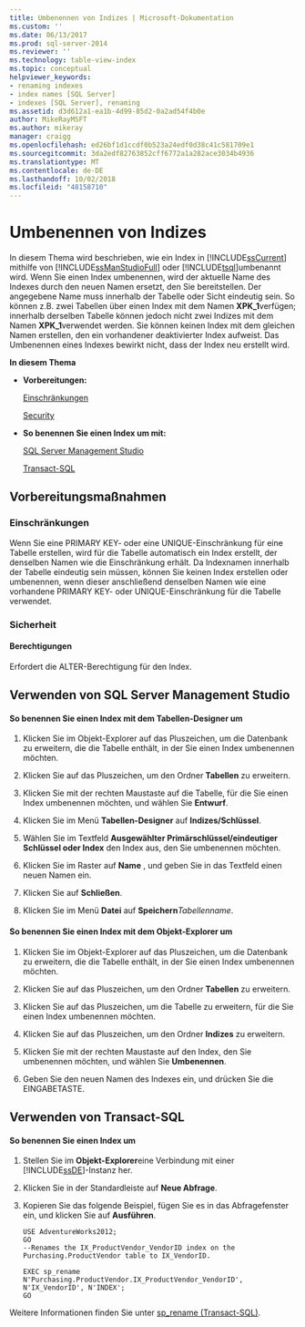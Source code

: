 ```yaml
---
title: Umbenennen von Indizes | Microsoft-Dokumentation
ms.custom: ''
ms.date: 06/13/2017
ms.prod: sql-server-2014
ms.reviewer: ''
ms.technology: table-view-index
ms.topic: conceptual
helpviewer_keywords:
- renaming indexes
- index names [SQL Server]
- indexes [SQL Server], renaming
ms.assetid: d3d612a1-ea1b-4d99-85d2-0a2ad54f4b0e
author: MikeRayMSFT
ms.author: mikeray
manager: craigg
ms.openlocfilehash: ed26bf1d1ccdf0b523a24edf0d38c41c581709e1
ms.sourcegitcommit: 3da2edf82763852cff6772a1a282ace3034b4936
ms.translationtype: MT
ms.contentlocale: de-DE
ms.lasthandoff: 10/02/2018
ms.locfileid: "48158710"
---
```

# <a name="rename-indexes"></a>Umbenennen von Indizes
  In diesem Thema wird beschrieben, wie ein Index in [!INCLUDE[ssCurrent](../../includes/sscurrent-md.md)] mithilfe von [!INCLUDE[ssManStudioFull](../../includes/ssmanstudiofull-md.md)] oder [!INCLUDE[tsql](../../includes/tsql-md.md)]umbenannt wird. Wenn Sie einen Index umbenennen, wird der aktuelle Name des Indexes durch den neuen Namen ersetzt, den Sie bereitstellen. Der angegebene Name muss innerhalb der Tabelle oder Sicht eindeutig sein. So können z.B. zwei Tabellen über einen Index mit dem Namen **XPK_1**verfügen; innerhalb derselben Tabelle können jedoch nicht zwei Indizes mit dem Namen **XPK_1**verwendet werden. Sie können keinen Index mit dem gleichen Namen erstellen, den ein vorhandener deaktivierter Index aufweist. Das Umbenennen eines Indexes bewirkt nicht, dass der Index neu erstellt wird.  
  
 **In diesem Thema**  
  
-   **Vorbereitungen:**  
  
     [Einschränkungen](#Restrictions)  
  
     [Security](#Security)  
  
-   **So benennen Sie einen Index um mit:**  
  
     [SQL Server Management Studio](#SSMSProcedure)  
  
     [Transact-SQL](#TsqlProcedure)  
  
##  <a name="BeforeYouBegin"></a> Vorbereitungsmaßnahmen  
  
###  <a name="Restrictions"></a> Einschränkungen  
 Wenn Sie eine PRIMARY KEY- oder eine UNIQUE-Einschränkung für eine Tabelle erstellen, wird für die Tabelle automatisch ein Index erstellt, der denselben Namen wie die Einschränkung erhält. Da Indexnamen innerhalb der Tabelle eindeutig sein müssen, können Sie keinen Index erstellen oder umbenennen, wenn dieser anschließend denselben Namen wie eine vorhandene PRIMARY KEY- oder UNIQUE-Einschränkung für die Tabelle verwendet.  
  
###  <a name="Security"></a> Sicherheit  
  
####  <a name="Permissions"></a> Berechtigungen  
 Erfordert die ALTER-Berechtigung für den Index.  
  
##  <a name="SSMSProcedure"></a> Verwenden von SQL Server Management Studio  
  
#### <a name="to-rename-an-index-by-using-the-table-designer"></a>So benennen Sie einen Index mit dem Tabellen-Designer um  
  
1.  Klicken Sie im Objekt-Explorer auf das Pluszeichen, um die Datenbank zu erweitern, die die Tabelle enthält, in der Sie einen Index umbenennen möchten.  
  
2.  Klicken Sie auf das Pluszeichen, um den Ordner **Tabellen** zu erweitern.  
  
3.  Klicken Sie mit der rechten Maustaste auf die Tabelle, für die Sie einen Index umbenennen möchten, und wählen Sie **Entwurf**.  
  
4.  Klicken Sie im Menü **Tabellen-Designer** auf **Indizes/Schlüssel**.  
  
5.  Wählen Sie im Textfeld **Ausgewählter Primärschlüssel/eindeutiger Schlüssel oder Index** den Index aus, den Sie umbenennen möchten.  
  
6.  Klicken Sie im Raster auf **Name** , und geben Sie in das Textfeld einen neuen Namen ein.  
  
7.  Klicken Sie auf **Schließen**.  
  
8.  Klicken Sie im Menü **Datei** auf **Speichern***Tabellenname*.  
  
#### <a name="to-rename-an-index-by-using-object-explorer"></a>So benennen Sie einen Index mit dem Objekt-Explorer um  
  
1.  Klicken Sie im Objekt-Explorer auf das Pluszeichen, um die Datenbank zu erweitern, die die Tabelle enthält, in der Sie einen Index umbenennen möchten.  
  
2.  Klicken Sie auf das Pluszeichen, um den Ordner **Tabellen** zu erweitern.  
  
3.  Klicken Sie auf das Pluszeichen, um die Tabelle zu erweitern, für die Sie einen Index umbenennen möchten.  
  
4.  Klicken Sie auf das Pluszeichen, um den Ordner **Indizes** zu erweitern.  
  
5.  Klicken Sie mit der rechten Maustaste auf den Index, den Sie umbenennen möchten, und wählen Sie **Umbenennen**.  
  
6.  Geben Sie den neuen Namen des Indexes ein, und drücken Sie die EINGABETASTE.  
  
##  <a name="TsqlProcedure"></a> Verwenden von Transact-SQL  
  
#### <a name="to-rename-an-index"></a>So benennen Sie einen Index um  
  
1.  Stellen Sie im **Objekt-Explorer**eine Verbindung mit einer [!INCLUDE[ssDE](../../includes/ssde-md.md)]-Instanz her.  
  
2.  Klicken Sie in der Standardleiste auf **Neue Abfrage**.  
  
3.  Kopieren Sie das folgende Beispiel, fügen Sie es in das Abfragefenster ein, und klicken Sie auf **Ausführen**.  
  
    ```  
    USE AdventureWorks2012;  
    GO  
    --Renames the IX_ProductVendor_VendorID index on the Purchasing.ProductVendor table to IX_VendorID.   
  
    EXEC sp_rename N'Purchasing.ProductVendor.IX_ProductVendor_VendorID', N'IX_VendorID', N'INDEX';   
    GO  
    ```  
  
 Weitere Informationen finden Sie unter [sp_rename &#40;Transact-SQL&#41;](/sql/relational-databases/system-stored-procedures/sp-rename-transact-sql).  
  
  
